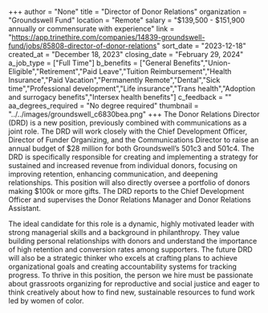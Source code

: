 +++
author = "None"
title = "Director of Donor Relations"
organization = "Groundswell Fund"
location = "Remote"
salary = "​$139,500 - $151,900 annually or commensurate with experience​"
link = "https://app.trinethire.com/companies/14839-groundswell-fund/jobs/85808-director-of-donor-relations"
sort_date = "2023-12-18"
created_at = "December 18, 2023"
closing_date = "February 29, 2024"
a_job_type = ["Full Time"]
b_benefits = ["General Benefits","Union-Eligible","Retirement","Paid Leave","Tuition Reimbursement","Health Insurance","Paid Vacation","Permanently Remote","Dental","Sick time","Professional development","Life insurance","Trans health","Adoption and surrogacy benefits","Intersex health benefits"]
c_feedback = ""
aa_degrees_required = "No degree required"
thumbnail = "../../images/groundswell_c6830bea.png"
+++
The Donor Relations Director (DRD) is a new position, previously combined with communications as a joint role. The DRD will work closely with the Chief Development Officer, Director of Funder Organizing, and the Communications Director to raise an annual budget of $28 million for both Groundswell’s 501c3 and 501c4. The DRD is specifically responsible for creating and implementing a strategy for sustained and increased revenue from individual donors, focusing on improving retention, enhancing communication, and deepening relationships. This position will also directly oversee a portfolio of donors making $100k or more gifts. The DRD reports to the Chief Development Officer and supervises the Donor Relations Manager and Donor Relations Assistant. 

The ideal candidate for this role is a dynamic, highly motivated leader with strong managerial skills and a background in philanthropy. They value building personal relationships with donors and understand the importance of high retention and conversion rates among supporters. The future DRD will also be a strategic thinker who excels at crafting plans to achieve organizational goals and creating accountability systems for tracking progress. To thrive in this position, the person we hire must be passionate about grassroots organizing for reproductive and social justice and eager to think creatively about how to find new, sustainable resources to fund work led by women of color. 